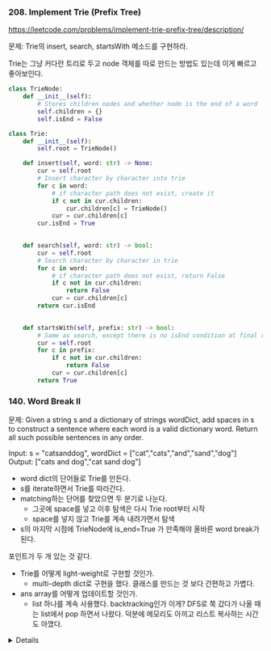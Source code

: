 ### 208. Implement Trie (Prefix Tree)

https://leetcode.com/problems/implement-trie-prefix-tree/description/

문제: Trie의 insert, search, startsWith 메소드를 구현하라.



Trie는 그냥 커다란 트리로 두고 node 객체를 따로 만드는 방법도 있는데 이게 빠르고 좋아보인다.

```py
class TrieNode:
    def __init__(self):
        # Stores children nodes and whether node is the end of a word
        self.children = {}
        self.isEnd = False

class Trie:
    def __init__(self):
        self.root = TrieNode()

    def insert(self, word: str) -> None:
        cur = self.root
        # Insert character by character into trie
        for c in word:
            # if character path does not exist, create it
            if c not in cur.children:
                cur.children[c] = TrieNode()
            cur = cur.children[c]
        cur.isEnd = True
        

    def search(self, word: str) -> bool:
        cur = self.root
        # Search character by character in trie
        for c in word:
            # if character path does not exist, return False
            if c not in cur.children:
                return False
            cur = cur.children[c]
        return cur.isEnd
        

    def startsWith(self, prefix: str) -> bool:
        # Same as search, except there is no isEnd condition at final return
        cur = self.root
        for c in prefix:
            if c not in cur.children:
                return False
            cur = cur.children[c]
        return True
```









### 140. Word Break II

문제: Given a string s and a dictionary of strings wordDict, add spaces in s to construct a sentence where each word is a valid dictionary word. Return all such possible sentences in any order.

Input: s = "catsanddog", wordDict = ["cat","cats","and","sand","dog"]   
Output: ["cats and dog","cat sand dog"]


- word dict의 단어들로 Trie를 만든다.
- s를 iterate하면서 Trie를 따라간다. 
- matching하는 단어를 찾았으면 두 분기로 나눈다.
   - 그곳에 space를 넣고 이후 탐색은 다시 Trie root부터 시작
   - space를 넣지 않고 Trie를 계속 내려가면서 탐색
- s의 마지막 시점에 TrieNode에 is_end=True 가 만족해야 올바른 word break가 된다.

포인트가 두 개 있는 것 같다.    
- Trie를 어떻게 light-weight로 구현할 것인가. 
   - multi-depth dict로 구현을 했다. 클래스를 만드는 것 보다 간편하고 가볍다.
- ans array를 어떻게 업데이트할 것인가.
   - list 하나를 계속 사용했다. backtracking인가 이게? DFS로 쭉 갔다가 나올 때는 list에서 pop 하면서 나왔다. 덕분에 메모리도 아끼고 리스트 복사하는 시간도 아꼈다.


<details>

```py
    def wordBreak(self, s: str, wordDict: List[str]) -> List[str]:
        trie = {}

        def insert_into_trie(d, w, i):
            c = w[i]
            if c not in d:
                d[c] = {}
            if i == len(w)-1:
                d[c]['is_end'] = True
                return
            insert_into_trie(d[c], w, i+1)

        for word in wordDict:
            insert_into_trie(trie, word, 0)

        ans = []

        def get_answer(s, i, ans, trie, d, tmp_ans):
            if i == len(s):
                return
            c = s[i]
            if c not in d:
                return
            if 'is_end' in d[c]:
                tmp_ans.append(c)
                tmp_ans.append(' ')
                if i == len(s)-1:
                    ans.append(''.join(tmp_ans).strip())
                get_answer(s, i+1, ans, trie, trie, tmp_ans)
                tmp_ans.pop()
                tmp_ans.pop()
            
            tmp_ans.append(c)
            get_answer(s, i+1, ans, trie, d[c], tmp_ans)
            tmp_ans.pop()
        
        get_answer(s, 0, ans, trie, trie, [])
        return ans

```

</details>




